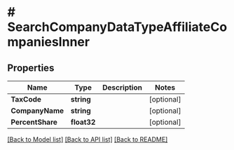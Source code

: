 # # SearchCompanyDataTypeAffiliateCompaniesInner


## Properties 


Name | Type | Description | Notes
------------ | ------------- | ------------- | -------------
**TaxCode**| **string** |   | [optional]
**CompanyName**| **string** |   | [optional]
**PercentShare**| **float32** |   | [optional]


[[Back to Model list]](../../README.md#models) [[Back to API list]](../../README.md#endpoints) [[Back to README]](../../README.md)

